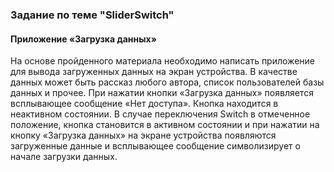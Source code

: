### Задание по теме "SliderSwitch"

#### Приложение «Загрузка данных»

На основе пройденного материала необходимо написать приложение для вывода загруженных данных на экран устройства. В качестве данных может быть рассказ любого автора, список пользователей базы данных и прочее.
При нажатии кнопки «Загрузка данных» появляется всплывающее сообщение «Нет доступа». Кнопка находится в неактивном состоянии.
В случае переключения Switch в отмеченное положение, кнопка становится в активном состоянии и при нажатии на кнопку «Загрузка данных» на экране устройства появляются загруженные данные и всплывающее сообщение символизирует о начале загрузки данных.